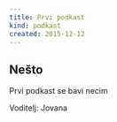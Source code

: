 ```yaml
---
title: Prvi podkast
kind: podkast
created: 2015-12-12
---
```


## Nešto

Prvi podkast se bavi necim


Voditelj: Jovana